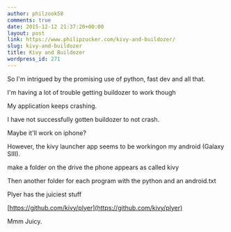 ```yaml
---
author: philzook58
comments: true
date: 2015-12-12 21:37:20+00:00
layout: post
link: https://www.philipzucker.com/kivy-and-buildozer/
slug: kivy-and-buildozer
title: Kivy and Buildozer
wordpress_id: 271
---
```


So I'm intrigued by the promising use of python, fast dev and all that.

I'm having a lot of trouble getting buildozer to work though

My application keeps crashing.

I have not successfully gotten buildozer to not crash.

Maybe it'll work on iphone?

However, the kivy launcher app seems to be workingon my android (Galaxy SIII).

make a folder on the drive the phone appears as called kivy

Then another folder for each program with the python and an android.txt

Plyer has the juiciest stuff

[https://github.com/kivy/plyer](https://github.com/kivy/plyer)

Mmm Juicy.
